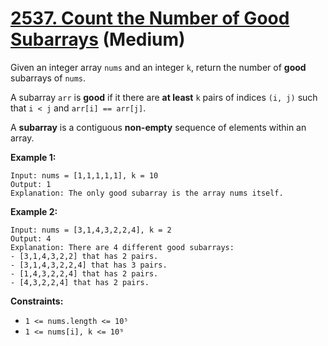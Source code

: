 # [2537. Count the Number of Good Subarrays][link] (Medium)

[link]: https://leetcode.com/problems/count-the-number-of-good-subarrays/

Given an integer array `nums` and an integer `k`, return the number of **good** subarrays of `nums`.

A subarray `arr` is **good** if it there are **at least** `k` pairs of indices `(i, j)` such that `i
< j` and `arr[i] == arr[j]`.

A **subarray** is a contiguous **non-empty** sequence of elements within an array.

**Example 1:**

```
Input: nums = [1,1,1,1,1], k = 10
Output: 1
Explanation: The only good subarray is the array nums itself.
```

**Example 2:**

```
Input: nums = [3,1,4,3,2,2,4], k = 2
Output: 4
Explanation: There are 4 different good subarrays:
- [3,1,4,3,2,2] that has 2 pairs.
- [3,1,4,3,2,2,4] that has 3 pairs.
- [1,4,3,2,2,4] that has 2 pairs.
- [4,3,2,2,4] that has 2 pairs.
```

**Constraints:**

- `1 <= nums.length <= 10⁵`
- `1 <= nums[i], k <= 10⁹`
